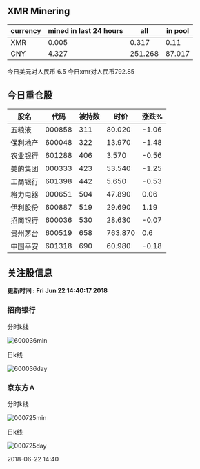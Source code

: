 ## XMR Minering

|currency|mined in last 24 hours|all|in pool|
|---|---|---|---|
|XMR|0.005|0.317|0.11|
|CNY|4.327|251.268|87.017|

今日美元对人民币 6.5	今日xmr对人民币792.85


## 今日重仓股 

|股名|代码|被持数|时价|涨跌%|
|---|---|---|---|---|
|五粮液|000858|311|80.020|-1.06|
|保利地产|600048|322|13.970|-1.48|
|农业银行|601288|406|3.570|-0.56|
|美的集团|000333|423|53.540|-1.25|
|工商银行|601398|442|5.650|-0.53|
|格力电器|000651|504|47.890|0.06|
|伊利股份|600887|519|29.690|1.19|
|招商银行|600036|530|28.630|-0.07|
|贵州茅台|600519|658|763.870|0.6|
|中国平安|601318|690|60.980|-0.18|

## 关注股信息
**更新时间 : Fri Jun 22 14:40:17 2018**
### 招商银行 
分时k线

![600036min](http://image.sinajs.cn/newchart/min/n/sh600036.gif)

日k线

![600036day](http://image.sinajs.cn/newchart/daily/n/sh600036.gif)

### 京东方Ａ 
分时k线

![000725min](http://image.sinajs.cn/newchart/min/n/sz000725.gif)

日k线

![000725day](http://image.sinajs.cn/newchart/daily/n/sz000725.gif)

2018-06-22 14:40